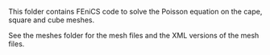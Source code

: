 This folder contains FEniCS code to solve the Poisson equation on the cape, square and cube meshes. 

See the meshes folder for the mesh files and the XML versions of the mesh files.
